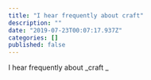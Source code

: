 ```yaml
---
title: "I hear frequently about craft"
description: ""
date: "2019-07-23T00:07:17.937Z"
categories: []
published: false
---
```


  

I hear frequently about _craft _

